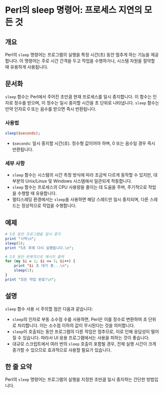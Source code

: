 <!--
Meta Description: # Perl의 sleep 명령어: 프로세스 지연의 모든 것 ## 개요 Perl의 `sleep` 명령어는 프로그램의 실행을 특정 시간(초) 동안 멈추게 하는 기능을 제공합니다. 이 명령어는 주로 시간 간격을 두고 작업을 수행하거나, 시스템 자원을 절약할 때 유용하게 사용...
Meta Keywords: sleep, 함수는, print, perl의, 명령어는
-->

# Perl의 sleep 명령어: 프로세스 지연의 모든 것

## 개요
Perl의 `sleep` 명령어는 프로그램의 실행을 특정 시간(초) 동안 멈추게 하는 기능을 제공합니다. 이 명령어는 주로 시간 간격을 두고 작업을 수행하거나, 시스템 자원을 절약할 때 유용하게 사용됩니다.

## 문서화
`sleep` 함수는 Perl에서 주어진 초만큼 현재 프로세스를 일시 중지합니다. 이 함수는 인자로 정수를 받으며, 이 정수는 일시 중지할 시간을 초 단위로 나타냅니다. `sleep` 함수는 만약 인자로 0 또는 음수를 받으면 즉시 반환됩니다. 

### 사용법
```perl
sleep($seconds);
```
- `$seconds`: 일시 중지할 시간(초). 정수형 값이어야 하며, 0 또는 음수일 경우 즉시 반환됩니다.

### 세부 사항
- `sleep` 함수는 시스템의 시간 측정 방식에 따라 조금씩 다르게 동작할 수 있지만, 대부분의 Unix/Linux 및 Windows 시스템에서 일관되게 작동합니다.
- `sleep` 함수는 프로세스의 CPU 사용량을 줄이는 데 도움을 주며, 주기적으로 작업을 수행할 때 유용합니다.
- 멀티스레딩 환경에서는 `sleep`을 사용하면 해당 스레드만 일시 중지되며, 다른 스레드는 정상적으로 작업을 수행합니다.

## 예제
```perl
# 5초 동안 프로그램을 일시 중지
print "시작\n";
sleep(5);
print "5초 후에 다시 실행됩니다.\n";
```
```perl
# 3초 동안 반복적으로 메시지 출력
for (my $i = 1; $i <= 3; $i++) {
    print "$i 초 대기 중...\n";
    sleep(1);
}
print "모든 작업 완료!\n";
```

## 설명
`sleep` 함수 사용 시 주의할 점은 다음과 같습니다:
- `sleep`의 인자로 부동 소수점 수를 사용하면, Perl은 이를 정수로 변환하여 초 단위로 처리합니다. 이는 소수점 이하의 값이 무시된다는 것을 의미합니다.
- `sleep`이 호출되는 동안 프로그램의 다른 작업은 멈추므로, 이로 인해 응답성이 떨어질 수 있습니다. 따라서 UI 응용 프로그램에서는 사용을 피하는 것이 좋습니다.
- 대규모 스크립트에서 여러 번의 `sleep` 호출이 포함될 경우, 전체 실행 시간이 크게 증가할 수 있으므로 효과적으로 사용할 필요가 있습니다.

## 한 줄 요약
Perl의 `sleep` 명령어는 프로그램의 실행을 지정한 초만큼 일시 중지하는 간단한 방법입니다.